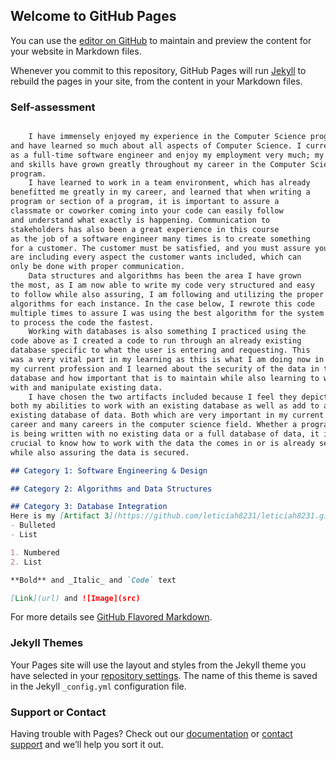## Welcome to GitHub Pages

You can use the [editor on GitHub](https://github.com/leticiah8231/leticiah8231.github.io/edit/main/index.md) to maintain and preview the content for your website in Markdown files.

Whenever you commit to this repository, GitHub Pages will run [Jekyll](https://jekyllrb.com/) to rebuild the pages in your site, from the content in your Markdown files.

### Self-assessment

```markdown

	I have immensely enjoyed my experience in the Computer Science program 
and have learned so much about all aspects of Computer Science. I currently work 
as a full-time software engineer and enjoy my employment very much; my knowledge 
and skills have grown greatly throughout my career in the Computer Science 
program. 
	I have learned to work in a team environment, which has already 
benefitted me greatly in my career, and learned that when writing a 
program or section of a program, it is important to assure a 
classmate or coworker coming into your code can easily follow 
and understand what exactly is happening. Communication to 
stakeholders has also been a great experience in this course 
as the job of a software engineer many times is to create something 
for a customer. The customer must be satisfied, and you must assure you 
are including every aspect the customer wants included, which can 
only be done with proper communication.
	Data structures and algorithms has been the area I have grown 
the most, as I am now able to write my code very structured and easy 
to follow while also assuring, I am following and utilizing the proper 
algorithms for each instance. In the case below, I rewrote this code 
multiple times to assure I was using the best algorithm for the system 
to process the code the fastest. 
	Working with databases is also something I practiced using the 
code above as I created a code to run through an already existing 
database specific to what the user is entering and requesting. This 
was a very vital part in my learning as this is what I am doing now in 
my current profession and I learned about the security of the data in the 
database and how important that is to maintain while also learning to work 
with and manipulate existing data. 
	I have chosen the two artifacts included because I feel they depict 
both my abilities to work with an existing database as well as add to an 
existing database of data. Both which are very important in my current 
career and many careers in the computer science field. Whether a program 
is being written with no existing data or a full database of data, it is 
crucial to know how to work with the data the comes in or is already set, 
while also assuring the data is secured.

## Category 1: Software Engineering & Design

## Category 2: Algorithms and Data Structures

## Category 3: Database Integration
Here is my [Artifact 3](https://github.com/leticiah8231/leticiah8231.github.io/blob/622fa122bbd2c884b41a82a6e545a78733ad4b8b/Lab1-3.cpp)
- Bulleted
- List

1. Numbered
2. List

**Bold** and _Italic_ and `Code` text

[Link](url) and ![Image](src)
```

For more details see [GitHub Flavored Markdown](https://guides.github.com/features/mastering-markdown/).

### Jekyll Themes

Your Pages site will use the layout and styles from the Jekyll theme you have selected in your [repository settings](https://github.com/leticiah8231/leticiah8231.github.io/settings/pages). The name of this theme is saved in the Jekyll `_config.yml` configuration file.

### Support or Contact

Having trouble with Pages? Check out our [documentation](https://docs.github.com/categories/github-pages-basics/) or [contact support](https://support.github.com/contact) and we’ll help you sort it out.
